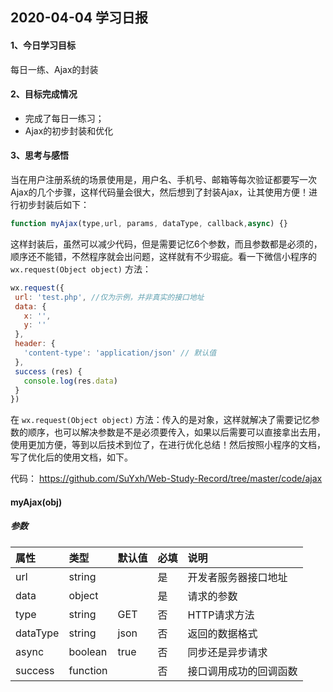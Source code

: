 

## 2020-04-04 学习日报

#### 1、今日学习目标

每日一练、Ajax的封装

#### 2、目标完成情况

- 完成了每日一练习；
- Ajax的初步封装和优化

#### 3、思考与感悟

当在用户注册系统的场景使用是，用户名、手机号、邮箱等每次验证都要写一次Ajax的几个步骤，这样代码量会很大，然后想到了封装Ajax，让其使用方便！进行初步封装后如下：

```javascript
function myAjax(type,url, params, dataType, callback,async) {}
```

这样封装后，虽然可以减少代码，但是需要记忆6个参数，而且参数都是必须的，顺序还不能错，不然程序就会出问题，这样就有不少瑕疵。看一下微信小程序的  `wx.request(Object object)` 方法：

 ```javascript
wx.request({
  url: 'test.php', //仅为示例，并非真实的接口地址
  data: {
    x: '',
    y: ''
  },
  header: {
    'content-type': 'application/json' // 默认值
  },
  success (res) {
    console.log(res.data)
  }
})
 ```

在  `wx.request(Object object)` 方法：传入的是对象，这样就解决了需要记忆参数的顺序，也可以解决参数是不是必须要传入，如果以后需要可以直接拿出去用，使用更加方便，等到以后技术到位了，在进行优化总结！然后按照小程序的文档，写了优化后的使用文档，如下。



代码：  https://github.com/SuYxh/Web-Study-Record/tree/master/code/ajax 



#### myAjax(obj)

##### 参数

| 属性     | 类型     | 默认值 | 必填 | 说明                   |
| :------- | :------- | :----- | :--- | :--------------------- |
| url      | string   |        | 是   | 开发者服务器接口地址   |
| data     | object   |        | 是   | 请求的参数             |
| type     | string   | GET    | 否   | HTTP请求方法           |
| dataType | string   | json   | 否   | 返回的数据格式         |
| async    | boolean  | true   | 否   | 同步还是异步请求       |
| success  | function |        | 否   | 接口调用成功的回调函数 |
